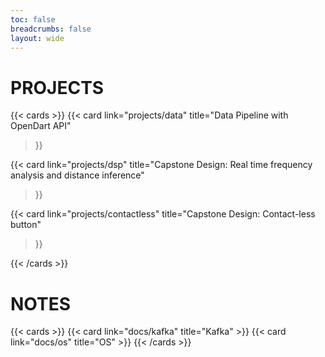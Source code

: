 ```yaml
---
toc: false
breadcrumbs: false
layout: wide
---
```

# PROJECTS

{{< cards >}}
  {{< card
        link="projects/data"
        title="Data Pipeline with OpenDart API"
  >}}
   
   {{< card
        link="projects/dsp"
        title="Capstone Design: Real time frequency analysis and distance inference"
  >}}

  {{< card
        link="projects/contactless"
        title="Capstone Design: Contact-less button"
  >}}

{{< /cards >}}
<br>
# NOTES
{{< cards >}}
  {{< card link="docs/kafka" title="Kafka" >}}
  {{< card link="docs/os" title="OS" >}}
{{< /cards >}}